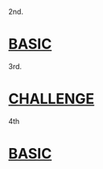2nd.
# [BASIC](https://github.com/SIOUkoeran/Spring_mission/blob/main/mission2_Basic/mission2.md)

3rd.

# [CHALLENGE](https://github.com/SIOUkoeran/Spring_mission/blob/main/mission3_challenge/mission3.md)

4th
# [BASIC](https://github.com/SIOUkoeran/Spring_mission/blob/main/Mission_4_Basic/mission4.md)
